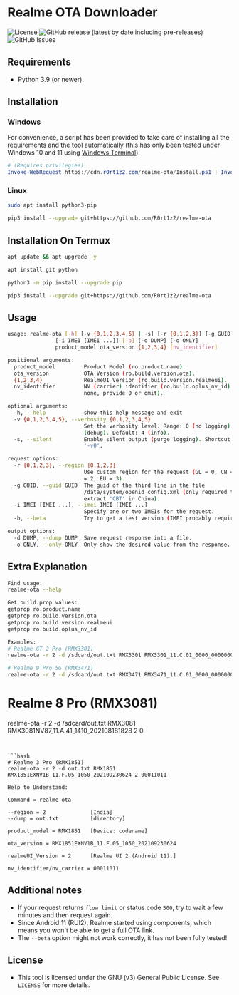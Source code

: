 # Realme OTA Downloader
![License](https://img.shields.io/github/license/R0rt1z2/realme-ota)
![GitHub release (latest by date including pre-releases)](https://img.shields.io/github/v/release/R0rt1z2/realme-ota?include_prereleases)
![GitHub Issues](https://img.shields.io/github/issues-raw/R0rt1z2/realme-ota?color=red)

## Requirements
* Python 3.9 (or newer).

## Installation
### Windows
For convenience, a script has been provided to take care of installing all the requirements and the tool automatically (this has only been tested under Windows 10 and 11 using [Windows Terminal](https://github.com/microsoft/terminal)).
```powershell
# (Requires privilegies)
Invoke-WebRequest https://cdn.r0rt1z2.com/realme-ota/Install.ps1 | Invoke-Expression
```

### Linux
```bash
sudo apt install python3-pip
```
```bash
pip3 install --upgrade git+https://github.com/R0rt1z2/realme-ota
```

## Installation On Termux
```bash
apt update && apt upgrade -y
```
```bash
apt install git python
```
```bash
python3 -m pip install --upgrade pip
```
```bash
pip3 install --upgrade git+https://github.com/R0rt1z2/realme-ota
```

## Usage
```bash
usage: realme-ota [-h] [-v {0,1,2,3,4,5} | -s] [-r {0,1,2,3}] [-g GUID]
               [-i IMEI [IMEI ...]] [-b] [-d DUMP] [-o ONLY]
               product_model ota_version {1,2,3,4} [nv_identifier]

positional arguments:
  product_model         Product Model (ro.product.name).
  ota_version           OTA Version (ro.build.version.ota).
  {1,2,3,4}             RealmeUI Version (ro.build.version.realmeui).
  nv_identifier         NV (carrier) identifier (ro.build.oplus_nv_id) (if
                        none, provide 0 or omit).

optional arguments:
  -h, --help            show this help message and exit
  -v {0,1,2,3,4,5}, --verbosity {0,1,2,3,4,5}
                        Set the verbosity level. Range: 0 (no logging) to 5
                        (debug). Default: 4 (info).
  -s, --silent          Enable silent output (purge logging). Shortcut for
                        '-v0'.

request options:
  -r {0,1,2,3}, --region {0,1,2,3}
                        Use custom region for the request (GL = 0, CN = 1, IN
                        = 2, EU = 3).
  -g GUID, --guid GUID  The guid of the third line in the file
                        /data/system/openid_config.xml (only required to
                        extract 'CBT' in China).
  -i IMEI [IMEI ...], --imei IMEI [IMEI ...]
                        Specify one or two IMEIs for the request.
  -b, --beta            Try to get a test version (IMEI probably required).

output options:
  -d DUMP, --dump DUMP  Save request response into a file.
  -o ONLY, --only ONLY  Only show the desired value from the response.
```

## Extra Explanation
```bash
Find usage:
realme-ota --help
```
```bash
Get build.prop values:
getprop ro.product.name
getprop ro.build.version.ota
getprop ro.build.version.realmeui
getprop ro.build.oplus_nv_id
```
```bash
Examples:
# Realme GT 2 Pro (RMX3301)
realme-ota -r 2 -d /sdcard/out.txt RMX3301 RMX3301_11.C.01_0000_000000000000 3 0
```
```bash
# Realme 9 Pro 5G (RMX3471)
realme-ota -r 2 -d /sdcard/out.txt RMX3471 RMX3471_11.C.01_0000_000000000000 3 0
```
# Realme 8 Pro (RMX3081)
realme-ota -r 2 -d /sdcard/out.txt RMX3081 RMX3081NV87_11.A.41_1410_202108181828 2 0
```


```bash
# Realme 3 Pro (RMX1851)
realme-ota -r 2 -d out.txt RMX1851 RMX1851EXNV1B_11.F.05_1050_202109230624 2 00011011

Help to Understand:

Command = realme-ota

--region = 2              [India]
--dump = out.txt          [directory]

product_model = RMX1851   [Device: codename]

ota_version = RMX1851EXNV1B_11.F.05_1050_202109230624  

realmeUI_Version = 2      [Realme UI 2 (Android 11).]

nv_identifier/nv_carrier = 00011011
```

## Additional notes
* If your request returns `flow limit` or status code `500`, try to wait a few minutes and then request again.
* Since Android 11 (RUI2), Realme started using components, which means you won't be able to get a full OTA link.
* The `--beta` option might not work correctly, it has not been fully tested!

## License
* This tool is licensed under the GNU (v3) General Public License. See `LICENSE` for more details.
